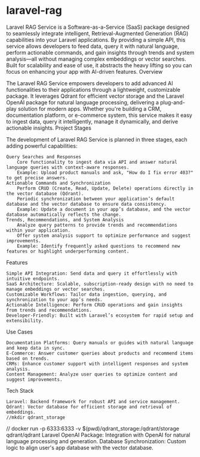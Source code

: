 # laravel-rag
Laravel RAG Service is a Software-as-a-Service (SaaS) package designed to seamlessly integrate intelligent, Retrieval-Augmented Generation (RAG) capabilities into your Laravel applications. By providing a simple API, this service allows developers to feed data, query it with natural language, perform actionable commands, and gain insights through trends and system analysis—all without managing complex embeddings or vector searches. Built for scalability and ease of use, it abstracts the heavy lifting so you can focus on enhancing your app with AI-driven features.
Overview

The Laravel RAG Service empowers developers to add advanced AI functionalities to their applications through a lightweight, customizable package. It leverages Qdrant for efficient vector storage and the Laravel OpenAI package for natural language processing, delivering a plug-and-play solution for modern apps. Whether you're building a CRM, documentation platform, or e-commerce system, this service makes it easy to ingest data, query it intelligently, manage it dynamically, and derive actionable insights.
Project Stages

The development of Laravel RAG Service is planned in three stages, each adding powerful capabilities:

    Query Searches and Responses
        Core functionality to ingest data via API and answer natural language queries with context-aware responses.
        Example: Upload product manuals and ask, "How do I fix error 403?" to get precise answers.
    Actionable Commands and Synchronization
        Perform CRUD (Create, Read, Update, Delete) operations directly in the vector database (Qdrant).
        Periodic synchronization between your application’s default database and the vector database to ensure data consistency.
        Example: Update a document in your app’s database, and the vector database automatically reflects the change.
    Trends, Recommendations, and System Analysis
        Analyze query patterns to provide trends and recommendations within your application.
        Offer system analysis support to optimize performance and suggest improvements.
        Example: Identify frequently asked questions to recommend new features or highlight underperforming content.

Features

    Simple API Integration: Send data and query it effortlessly with intuitive endpoints.
    SaaS Architecture: Scalable, subscription-ready design with no need to manage embeddings or vector searches.
    Customizable Workflows: Tailor data ingestion, querying, and synchronization to your app’s needs.
    Actionable Intelligence: Perform CRUD operations and gain insights from trends and recommendations.
    Developer-Friendly: Built with Laravel’s ecosystem for rapid setup and extensibility.

Use Cases

    Documentation Platforms: Query manuals or guides with natural language and keep data in sync.
    E-Commerce: Answer customer queries about products and recommend items based on trends.
    CRMs: Enhance customer support with intelligent responses and system analysis.
    Content Management: Analyze user queries to optimize content and suggest improvements.

Tech Stack

    Laravel: Backend framework for robust API and service management.
    Qdrant: Vector database for efficient storage and retrieval of embeddings.
    //mkdir qdrant_storage
   // docker run -p 6333:6333 -v $(pwd)/qdrant_storage:/qdrant/storage qdrant/qdrant
    Laravel OpenAI Package: Integration with OpenAI for natural language processing and generation.
    Database Synchronization: Custom logic to align user's app database with the vector database.
